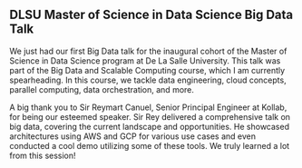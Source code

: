 ## DLSU Master of Science in Data Science Big Data Talk

We just had our first Big Data talk for the inaugural cohort of the Master of Science in Data Science program at De La Salle University. This talk was part of the Big Data and Scalable Computing course, which I am currently spearheading. In this course, we tackle data engineering, cloud concepts, parallel computing, data orchestration, and more.

A big thank you to Sir Reymart Canuel, Senior Principal Engineer at Kollab, for being our esteemed speaker. Sir Rey delivered a comprehensive talk on big data, covering the current landscape and opportunities. He showcased architectures using AWS and GCP for various use cases and even conducted a cool demo utilizing some of these tools. We truly learned a lot from this session!
